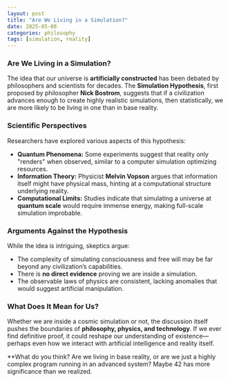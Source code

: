 ```yaml
---
layout: post
title: "Are We Living in a Simulation?"
date: 2025-05-08
categories: philosophy
tags: [simulation, reality]
---
```


### **Are We Living in a Simulation?**  

The idea that our universe is **artificially constructed** has been debated by philosophers and scientists for decades. The **Simulation Hypothesis**, first proposed by philosopher **Nick Bostrom**, suggests that if a civilization advances enough to create highly realistic simulations, then statistically, we are more likely to be living in one than in base reality.

### **Scientific Perspectives**  

Researchers have explored various aspects of this hypothesis:  

- **Quantum Phenomena:** Some experiments suggest that reality only "renders" when observed, similar to a computer simulation optimizing resources.  
- **Information Theory:** Physicist **Melvin Vopson** argues that information itself might have physical mass, hinting at a computational structure underlying reality.  
- **Computational Limits:** Studies indicate that simulating a universe at **quantum scale** would require immense energy, making full-scale simulation improbable.  

### **Arguments Against the Hypothesis**  

While the idea is intriguing, skeptics argue:  

- The complexity of simulating consciousness and free will may be far beyond any civilization’s capabilities.  
- There is **no direct evidence** proving we are inside a simulation.  
- The observable laws of physics are consistent, lacking anomalies that would suggest artificial manipulation.  

### **What Does It Mean for Us?**  

Whether we are inside a cosmic simulation or not, the discussion itself pushes the boundaries of **philosophy, physics, and technology**. If we ever find definitive proof, it could reshape our understanding of existence—perhaps even how we interact with artificial intelligence and reality itself.

**What do you think? Are we living in base reality, or are we just a highly complex program running in an advanced system? Maybe 42 has more significance than we realized.